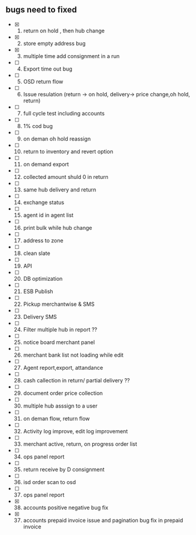 ## bugs need to fixed


- [x] 1. return on hold , then hub change
- [x] 2. store empty address bug
- [x] 3. multiple time add consignment in a run
- [ ] 4. Export time out bug
- [ ] 5. OSD return flow
- [ ] 6. Issue resulation (return -> on hold, delivery-> price change,oh hold, return)
- [ ] 7. full cycle test including accounts
- [ ] 8. 1% cod bug
- [ ] 9. on deman oh hold reassign
- [ ] 10. return to inventory and revert option
- [ ] 11. on demand export
- [ ] 12. collected amount shuld 0 in return
- [ ] 13. same hub delivery and return
- [ ] 14. exchange status
- [ ] 15. agent id in agent list
- [ ] 16. print bulk while hub change
- [ ] 17. address to zone
- [ ] 18. clean slate
- [ ] 19. API
- [ ] 20. DB optimization
- [ ] 21. ESB Publish
- [ ] 22. Pickup merchantwise & SMS
- [ ] 23. Delivery SMS
- [ ] 24. Filter multiple hub in report ??
- [ ] 25. notice board merchant panel
- [ ] 26. merchant bank list not loading while edit
- [ ] 27. Agent report,export, attandance
- [ ] 28. cash callection in return/ partial delivery ??
- [ ] 29. document order price collection
- [ ] 30. multiple hub asssign to a user
- [ ] 31. on deman flow, return flow
- [ ] 32. Activity log improve, edit log improvement
- [ ] 33. merchant active, return, on progress order list
- [ ] 34. ops panel report
- [ ] 35. return receive by D consignment
- [ ] 36. isd order scan to osd
- [ ] 37. ops panel report
- [x] 38. accounts positive negative bug fix
- [x] 37. accounts prepaid invoice issue and pagination bug fix in prepaid invoice
